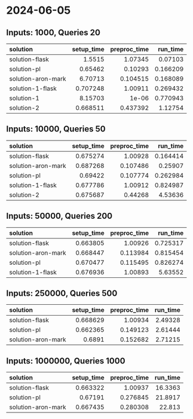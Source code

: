 # 2024-06-05

## Inputs: 1000, Queries 20

| solution           |   setup_time |   preproc_time |   run_time |
|:-------------------|-------------:|---------------:|-----------:|
| solution-flask     |     1.5515   |       1.07345  |   0.07103  |
| solution-pl        |     0.65462  |       0.10293  |   0.166209 |
| solution-aron-mark |     6.70713  |       0.104515 |   0.168089 |
| solution-1-flask   |     0.707248 |       1.00911  |   0.269432 |
| solution-1         |     8.15703  |       1e-06    |   0.770943 |
| solution-2         |     0.668511 |       0.437392 |   1.12754  |

## Inputs: 10000, Queries 50

| solution           |   setup_time |   preproc_time |   run_time |
|:-------------------|-------------:|---------------:|-----------:|
| solution-flask     |     0.675274 |       1.00928  |   0.164414 |
| solution-aron-mark |     0.687268 |       0.107486 |   0.25907  |
| solution-pl        |     0.69422  |       0.107774 |   0.262984 |
| solution-1-flask   |     0.677786 |       1.00912  |   0.824987 |
| solution-2         |     0.675687 |       0.44268  |   4.53636  |

## Inputs: 50000, Queries 200

| solution           |   setup_time |   preproc_time |   run_time |
|:-------------------|-------------:|---------------:|-----------:|
| solution-flask     |     0.663805 |       1.00926  |   0.725317 |
| solution-aron-mark |     0.668447 |       0.113984 |   0.815454 |
| solution-pl        |     0.670477 |       0.115495 |   0.826274 |
| solution-1-flask   |     0.676936 |       1.00893  |   5.63552  |

## Inputs: 250000, Queries 500

| solution           |   setup_time |   preproc_time |   run_time |
|:-------------------|-------------:|---------------:|-----------:|
| solution-flask     |     0.668629 |       1.00934  |    2.49328 |
| solution-pl        |     0.662365 |       0.149123 |    2.61444 |
| solution-aron-mark |     0.6891   |       0.152682 |    2.71215 |

## Inputs: 1000000, Queries 1000

| solution           |   setup_time |   preproc_time |   run_time |
|:-------------------|-------------:|---------------:|-----------:|
| solution-flask     |     0.663322 |       1.00937  |    16.3363 |
| solution-pl        |     0.67191  |       0.276845 |    21.8917 |
| solution-aron-mark |     0.667435 |       0.280308 |    22.813  |